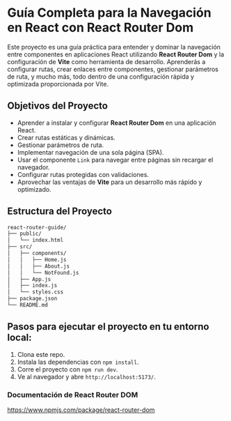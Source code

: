 # Guía Completa para la Navegación en React con React Router Dom

Este proyecto es una guía práctica para entender y dominar la navegación entre componentes en aplicaciones React utilizando **React Router Dom** y la configuración de **Vite** como herramienta de desarrollo. Aprenderás a configurar rutas, crear enlaces entre componentes, gestionar parámetros de ruta, y mucho más, todo dentro de una configuración rápida y optimizada proporcionada por Vite.

## Objetivos del Proyecto

- Aprender a instalar y configurar **React Router Dom** en una aplicación React.
- Crear rutas estáticas y dinámicas.
- Gestionar parámetros de ruta.
- Implementar navegación de una sola página (SPA).
- Usar el componente `Link` para navegar entre páginas sin recargar el navegador.
- Configurar rutas protegidas con validaciones.
- Aprovechar las ventajas de **Vite** para un desarrollo más rápido y optimizado.

## Estructura del Proyecto

```bash
react-router-guide/
├── public/
│   └── index.html
├── src/
│   ├── components/
│   │   ├── Home.js
│   │   ├── About.js
│   │   └── NotFound.js
│   ├── App.js
│   ├── index.js
│   └── styles.css
├── package.json
└── README.md

```

## Pasos para ejecutar el proyecto en tu entorno local:

1. Clona este repo.
2. Instala las dependencias con `npm install`.
3. Corre el proyecto con `npm run dev`.
4. Ve al navegador y abre `http://localhost:5173/`.

### Documentación de React Router DOM
https://www.npmjs.com/package/react-router-dom